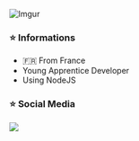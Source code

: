 ![Imgur](https://i.imgur.com/cLWuXp0.png?1)

### ⭐️ Informations 
- 🇫🇷 From France
- Young Apprentice Developer
- Using NodeJS

### ⭐️ Social Media
<a href="https://twitter.com/Nojii_">![](https://i.imgur.com/Yvsvwwy.png)</a>

